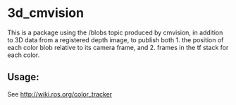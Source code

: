 3d_cmvision
==================

This is a package using the /blobs topic produced by cmvision, in addition to 3D data from a registered depth image, to publish both 1. the position of each color blob relative to its camera frame, and 2. frames in the tf stack for each color.

## Usage:
See http://wiki.ros.org/color_tracker
